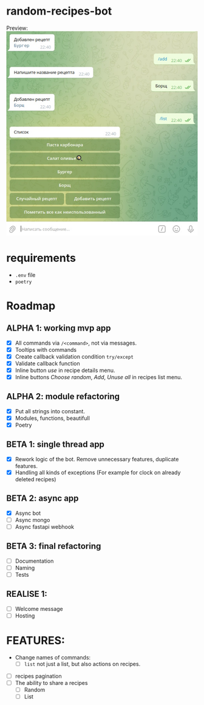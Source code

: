 # random-recipes-bot
Preview:
![Preview](tg_app_screenshots/random-recipes-bot-alpha-v0.1.jpg)

# requirements
* `.env` file
* `poetry`


# Roadmap

## ALPHA 1: working mvp app
- [X] All commands via `/<command>`, not via messages.
- [X] Tooltips with commands
- [X] Create callback validation condition `try/except`
- [X] Validate callback function
- [X] Inline button *use* in recipe details menu.
- [X] Inline buttons *Choose random*, *Add*, *Unuse all* in recipes list menu.

## ALPHA 2: module refactoring
- [X] Put all strings into constant.
- [X] Modules, functions, beautifull
- [X] Poetry

## BETA 1: single thread app
- [X] Rework logic of the bot. Remove unnecessary features, duplicate features.
- [X] Handling all kinds of exceptions (For example for clock on already deleted recipes)

## BETA 2: async app
- [X] Async bot
- [ ] Async mongo
- [ ] Async fastapi webhook

## BETA 3: final refactoring
- [ ] Documentation
- [ ] Naming
- [ ] Tests

## REALISE 1:
- [ ] Welcome message
- [ ] Hosting

# FEATURES:
- Change names of commands:
    - [ ] `list` not just a list, but also actions on recipes.
- [ ] recipes pagination
- [ ] The ability to share a recipes
    - [ ] Random
    - [ ] List